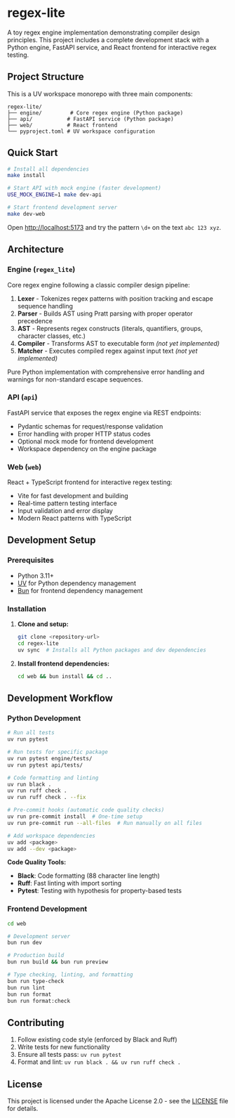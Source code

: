# regex-lite

A toy regex engine implementation demonstrating compiler design principles. This project includes a complete development
stack with a Python engine, FastAPI service, and React frontend for interactive regex testing.

## Project Structure

This is a UV workspace monorepo with three main components:

```
regex-lite/
├── engine/         # Core regex engine (Python package)
├── api/           # FastAPI service (Python package)
├── web/           # React frontend
└── pyproject.toml # UV workspace configuration
```

## Quick Start

```bash
# Install all dependencies
make install

# Start API with mock engine (faster development)
USE_MOCK_ENGINE=1 make dev-api

# Start frontend development server
make dev-web
```

Open [http://localhost:5173](http://localhost:5173) and try the pattern `\d+` on the text `abc 123 xyz`.

## Architecture

### Engine (`regex_lite`)

Core regex engine following a classic compiler design pipeline:

1. **Lexer** - Tokenizes regex patterns with position tracking and escape sequence handling
2. **Parser** - Builds AST using Pratt parsing with proper operator precedence
3. **AST** - Represents regex constructs (literals, quantifiers, groups, character classes, etc.)
4. **Compiler** - Transforms AST to executable form *(not yet implemented)*
5. **Matcher** - Executes compiled regex against input text *(not yet implemented)*

Pure Python implementation with comprehensive error handling and warnings for non-standard escape sequences.

### API (`api`)

FastAPI service that exposes the regex engine via REST endpoints:

- Pydantic schemas for request/response validation
- Error handling with proper HTTP status codes
- Optional mock mode for frontend development
- Workspace dependency on the engine package

### Web (`web`)

React + TypeScript frontend for interactive regex testing:

- Vite for fast development and building
- Real-time pattern testing interface
- Input validation and error display
- Modern React patterns with TypeScript

## Development Setup

### Prerequisites

- Python 3.11+
- [UV](https://github.com/astral-sh/uv) for Python dependency management
- [Bun](https://bun.sh/) for frontend dependency management

### Installation

1. **Clone and setup:**
   ```bash
   git clone <repository-url>
   cd regex-lite
   uv sync  # Installs all Python packages and dev dependencies
   ```

2. **Install frontend dependencies:**
   ```bash
   cd web && bun install && cd ..
   ```

## Development Workflow

### Python Development

```bash
# Run all tests
uv run pytest

# Run tests for specific package
uv run pytest engine/tests/
uv run pytest api/tests/

# Code formatting and linting
uv run black .
uv run ruff check .
uv run ruff check . --fix

# Pre-commit hooks (automatic code quality checks)
uv run pre-commit install  # One-time setup
uv run pre-commit run --all-files  # Run manually on all files

# Add workspace dependencies
uv add <package>
uv add --dev <package>
```

**Code Quality Tools:**

- **Black**: Code formatting (88 character line length)
- **Ruff**: Fast linting with import sorting
- **Pytest**: Testing with hypothesis for property-based tests

### Frontend Development

```bash
cd web

# Development server
bun run dev

# Production build
bun run build && bun run preview

# Type checking, linting, and formatting
bun run type-check
bun run lint
bun run format
bun run format:check
```

## Contributing

1. Follow existing code style (enforced by Black and Ruff)
2. Write tests for new functionality
3. Ensure all tests pass: `uv run pytest`
4. Format and lint: `uv run black . && uv run ruff check .`

## License

This project is licensed under the Apache License 2.0 - see the [LICENSE](LICENSE) file for details.

